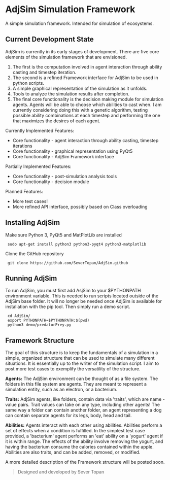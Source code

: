 AdjSim Simulation Framework
===========================

A simple simulation framework. Intended for simulation of ecosystems.

Current Development State
-------------------------

AdjSim is currently in its early stages of development. There are five core elements of the simulation framework that are envisioned.

 1. The first is the computation involved in agent interaction through ability casting and timestep iteration.
 2. The second is a refined Framework interface for AdjSim to be used in python scripts.
 3. A simple graphical representation of the simulation as it unfolds.
 4. Tools to analyze the simulation results after completion.
 5. The final core functionality is the decision making module for simulation agents. Agents will be able to choose which abilities to cast when. I am currently considering doing this with a genetic algorithm, testing possible ability combinations at each timestep and performing the one that maximizes the desires of each agent.

Currently Implemented Features:
 - Core functionality - agent interaction through ability casting, timestep iterations
 - Core functionality - graphical representation using PyQt5
 - Core functionality - AdjSim Framework interface

Partially Implemented Features:
 - Core functionality - post-simulation analysis tools
 - Core functionality - decision module

Planned Features:
 - More test cases!
 - More refined API interface, possibly based on Class overloading


Installing AdjSim
-----------------

 Make sure Python 3, PyQt5 and MatPlotLib are installed

     sudo apt-get install python3 python3-pyqt4 python3-matplotlib

Clone the GitHub repository

     git clone https://github.com/SeverTopan/AdjSim.github


Running AdjSim
--------------

To run AdjSim, you must first add AsjSim to your $PYTHONPATH environment variable. This is needed to run scripts located outside of the AdjSim base folder. It will no longer be needed once AdjSim is available for installation with the pip tool.
Then simply run a demo script.

     cd AdjSim/
     export PYTHONPATH=$PYTHONPATH:$(pwd)
     python3 demo/predatorPrey.py


Framework Structure
-------------------

The goal of this structure is to keep the fundamentals of a simulation in a simple, organized structure that can be used to simulate many different situations. It is essentially up to the writer of the simulation script. I aim to post more test cases to exemplify the versatility of the structure.

**Agents:** The AdjSim environment can be thought of as a file system. The folders in this file system are agents. They are meant to represent a simulation entity, such as an electron, or a bacterium.

**Traits:** AdjSim agents, like folders, contain data via 'traits', which are name - value pairs. Trait values can take on any type, including other agents! The same way a folder can contain another folder, an agent representing a dog can contain separate agents for its legs, body, head and tail.

**Abilities:** Agents interact with each other using abilities. Abilities perform a set of effects when a condition is fulfilled. In the simplest test case provided, a 'bacterium' agent performs an 'eat' ability on a 'yogurt' agent if it is within range. The effects of the ability involve removing the yogurt, and having the bacterium consume the calories contained within the apple. Abilities are also traits, and can be added, removed, or modified.

A more detailed description of the Framework structure will be posted soon.


> Designed and developed by Sever Topan
